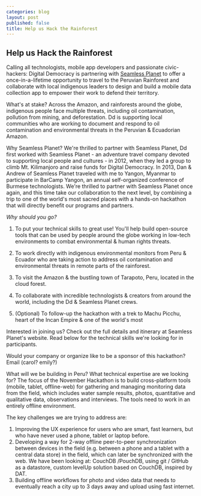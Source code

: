```yaml
---
categories: blog
layout: post
published: false
title: Help us Hack the Rainforest
---
```


## Help us Hack the Rainforest

Calling all technologists, mobile app developers and passionate civic-hackers: Digital Democracy is partnering with [Seamless Planet](http://seamlessplanet.com) to offer a once-in-a-lifetime opportunity to travel to the Peruvian Rainforest and collaborate with local indigenous leaders to design and build a mobile data collection app to empower their work to defend their territory.

What's at stake?
Across the Amazon, and rainforests around the globe, indigenous people face multiple threats, including oil contamination, pollution from mining, and deforestation. Dd is supporting local communities who are working to document and respond to oil contamination and environmental threats in the Peruvian & Ecuadorian Amazon. 

Why Seamless Planet?
We're thrilled to partner with Seamless Planet, Dd first worked with Seamless Planet - an adventure travel company devoted to supporting local people and cultures - in 2012, when they led a group to climb Mt. Kilimanjoro and raise funds for Digital Democracy. In 2013, Dan & Andrew of Seamless Planet traveled with me to Yangon, Myanmar to participate in BarCamp Yangon, an annual self-organized conference of Burmese technologists. We're thrilled to partner with Seamless Planet once again, and this time take our collaboration to the next level, by combining a trip to one of the world's most sacred places with a hands-on hackathon that will directly benefit our programs and partners.

_Why should you go?_
1) To put your technical skills to great use! You'll help build open-source tools that can be used by people around the globe working in low-tech environments to combat environmental & human rights threats.

2) To work directly with indigenous environmental monitors from Peru & Ecuador who are taking action to address oil contamination and environmental threats in remote parts of the rainforest.

3) To visit the Amazon & the bustling town of Tarapoto, Peru, located in the cloud forest.

4) To collaborate with incredible technologists & creators from around the world, including the Dd & Seamless Planet crews.

5) (Optional) To follow-up the hackathon with a trek to Machu Picchu, heart of the Incan Empire & one of the world's most  

Interested in joining us? Check out the full details and itinerary at Seamless Planet's website. Read below for the technical skills we're looking for in participants.

Would your company or organize like to be a sponsor of this hackathon? Email (carol? emily?)

What will we be building in Peru? What technical expertise are we looking for?
The focus of the November Hackathon is to build cross-platform tools (mobile, tablet, offline-web) for gathering and managing monitoring data from the field, which includes water sample results, photos, quantitative and qualitative data, observations and interviews. The tools need to work in an entirely offline environment.

The key challenges we are trying to address are:
1) Improving the UX experience for users who are smart, fast learners, but who have never used a phone, tablet or laptop before.
2) Developing a way for 2-way offline peer-to-peer synchronization between devices in the field (e.g. between a phone and a tablet with a central data store) in the field, which can later be synchronized with the web. We have been looking at: CouchDB /PouchDB, using git / GitHub as a datastore, custom levelUp solution based on CouchDB, inspired by DAT.
3) Building offline workflows for photo and video data that needs to eventually reach a city up to 3 days away and upload using fast internet.